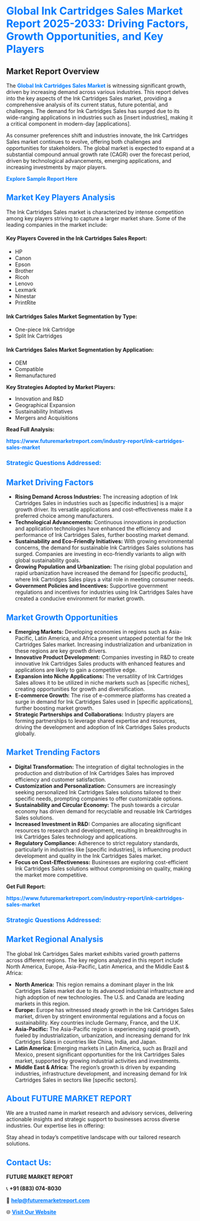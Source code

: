<h1 style="color: #007BFF;">Global Ink Cartridges Sales Market Report 2025-2033: Driving Factors, Growth Opportunities, and Key Players</h1>

<section id="overview">
<h2>Market Report Overview</h2>
<p>The <a href="https://www.futuremarketreport.com/industry-report/ink-cartridges-sales-market" style="color: #007BFF; text-decoration: none;"><strong>Global Ink Cartridges Sales Market</strong></a> is witnessing significant growth, driven by increasing demand across various industries. This report delves into the key aspects of the Ink Cartridges Sales market, providing a comprehensive analysis of its current status, future potential, and challenges. The demand for Ink Cartridges Sales has surged due to its wide-ranging applications in industries such as [insert industries], making it a critical component in modern-day [applications].</p>
<p>As consumer preferences shift and industries innovate, the Ink Cartridges Sales market continues to evolve, offering both challenges and opportunities for stakeholders. The global market is expected to expand at a substantial compound annual growth rate (CAGR) over the forecast period, driven by technological advancements, emerging applications, and increasing investments by major players.</p>
</section>

<section id="overview">
<p><a href="https://www.futuremarketreport.com/request-sample/reportId=104234" style="color: #007BFF; text-decoration: none;"><strong>Explore Sample Report Here</strong></a></p>
</section>

<section id="key-players">
<h2 style="color: #007BFF;">Market Key Players Analysis</h2>
<p>The Ink Cartridges Sales market is characterized by intense competition among key players striving to capture a larger market share. Some of the leading companies in the market include:</p>
<h4>Key Players Covered in the Ink Cartridges Sales Report:</h4>
<ul><li>HP</li><li>Canon</li><li>Epson</li><li>Brother</li><li>Ricoh</li><li>Lenovo</li><li>Lexmark</li><li>Ninestar</li><li>PrintRite</li></ul>
<h4>Ink Cartridges Sales Market Segmentation by Type:</h4>
<ul><li>One-piece Ink Cartridge</li><li>Split Ink Cartridges</li></ul>

<h4>Ink Cartridges Sales Market Segmentation by Application:</h4>
<ul><li>OEM</li><li>Compatible</li><li>Remanufactured</li></ul>
<p><strong>Key Strategies Adopted by Market Players:</strong></p>
<ul>
<li>Innovation and R&D</li>
<li>Geographical Expansion</li>
<li>Sustainability Initiatives</li>
<li>Mergers and Acquisitions</li>
</ul>
</section>

<section>
<p><strong>Read Full Analysis: </strong></p><a href="https://www.futuremarketreport.com/industry-report/ink-cartridges-sales-market" style="color: #007BFF; text-decoration: none;"><strong>https://www.futuremarketreport.com/industry-report/ink-cartridges-sales-market</strong></a>
<h3 style="color: #007BFF;">Strategic Questions Addressed:</h3>
</section>

<section id="driving-factors">
<h2 style="color: #007BFF;">Market Driving Factors</h2>
<ul>
<li><strong>Rising Demand Across Industries:</strong> The increasing adoption of Ink Cartridges Sales in industries such as [specific industries] is a major growth driver. Its versatile applications and cost-effectiveness make it a preferred choice among manufacturers.</li>
<li><strong>Technological Advancements:</strong> Continuous innovations in production and application technologies have enhanced the efficiency and performance of Ink Cartridges Sales, further boosting market demand.</li>
<li><strong>Sustainability and Eco-Friendly Initiatives:</strong> With growing environmental concerns, the demand for sustainable Ink Cartridges Sales solutions has surged. Companies are investing in eco-friendly variants to align with global sustainability goals.</li>
<li><strong>Growing Population and Urbanization:</strong> The rising global population and rapid urbanization have increased the demand for [specific products], where Ink Cartridges Sales plays a vital role in meeting consumer needs.</li>
<li><strong>Government Policies and Incentives:</strong> Supportive government regulations and incentives for industries using Ink Cartridges Sales have created a conducive environment for market growth.</li>
</ul>
</section>

<section id="growth-opportunities">
<h2 style="color: #007BFF;">Market Growth Opportunities</h2>
<ul>
<li><strong>Emerging Markets:</strong> Developing economies in regions such as Asia-Pacific, Latin America, and Africa present untapped potential for the Ink Cartridges Sales market. Increasing industrialization and urbanization in these regions are key growth drivers.</li>
<li><strong>Innovative Product Development:</strong> Companies investing in R&D to create innovative Ink Cartridges Sales products with enhanced features and applications are likely to gain a competitive edge.</li>
<li><strong>Expansion into Niche Applications:</strong> The versatility of Ink Cartridges Sales allows it to be utilized in niche markets such as [specific niches], creating opportunities for growth and diversification.</li>
<li><strong>E-commerce Growth:</strong> The rise of e-commerce platforms has created a surge in demand for Ink Cartridges Sales used in [specific applications], further boosting market growth.</li>
<li><strong>Strategic Partnerships and Collaborations:</strong> Industry players are forming partnerships to leverage shared expertise and resources, driving the development and adoption of Ink Cartridges Sales products globally.</li>
</ul>
</section>

<section id="trending-factors">
<h2 style="color: #007BFF;">Market Trending Factors</h2>
<ul>
<li><strong>Digital Transformation:</strong> The integration of digital technologies in the production and distribution of Ink Cartridges Sales has improved efficiency and customer satisfaction.</li>
<li><strong>Customization and Personalization:</strong> Consumers are increasingly seeking personalized Ink Cartridges Sales solutions tailored to their specific needs, prompting companies to offer customizable options.</li>
<li><strong>Sustainability and Circular Economy:</strong> The push towards a circular economy has driven demand for recyclable and reusable Ink Cartridges Sales solutions.</li>
<li><strong>Increased Investment in R&D:</strong> Companies are allocating significant resources to research and development, resulting in breakthroughs in Ink Cartridges Sales technology and applications.</li>
<li><strong>Regulatory Compliance:</strong> Adherence to strict regulatory standards, particularly in industries like [specific industries], is influencing product development and quality in the Ink Cartridges Sales market.</li>
<li><strong>Focus on Cost-Effectiveness:</strong> Businesses are exploring cost-efficient Ink Cartridges Sales solutions without compromising on quality, making the market more competitive.</li>
</ul>
</section>

<section>
<p><strong>Get Full Report: </strong></p><a href="https://www.futuremarketreport.com/industry-report/ink-cartridges-sales-market" style="color: #007BFF; text-decoration: none;"><strong>https://www.futuremarketreport.com/industry-report/ink-cartridges-sales-market</strong></a>
<h3 style="color: #007BFF;">Strategic Questions Addressed:</h3>
</section>


<section id="regional-analysis">
<h2 style="color: #007BFF;">Market Regional Analysis</h2>
<p>The global Ink Cartridges Sales market exhibits varied growth patterns across different regions. The key regions analyzed in this report include North America, Europe, Asia-Pacific, Latin America, and the Middle East & Africa:</p>
<ul>
<li><strong>North America:</strong> This region remains a dominant player in the Ink Cartridges Sales market due to its advanced industrial infrastructure and high adoption of new technologies. The U.S. and Canada are leading markets in this region.</li>
<li><strong>Europe:</strong> Europe has witnessed steady growth in the Ink Cartridges Sales market, driven by stringent environmental regulations and a focus on sustainability. Key countries include Germany, France, and the U.K.</li>
<li><strong>Asia-Pacific:</strong> The Asia-Pacific region is experiencing rapid growth, fueled by industrialization, urbanization, and increasing demand for Ink Cartridges Sales in countries like China, India, and Japan.</li>
<li><strong>Latin America:</strong> Emerging markets in Latin America, such as Brazil and Mexico, present significant opportunities for the Ink Cartridges Sales market, supported by growing industrial activities and investments.</li>
<li><strong>Middle East & Africa:</strong> The region’s growth is driven by expanding industries, infrastructure development, and increasing demand for Ink Cartridges Sales in sectors like [specific sectors].</li>
</ul>
</section>

<footer>
<h2 style="color: #007BFF;">About FUTURE MARKET REPORT</h2>
<p>We are a trusted name in market research and advisory services, delivering actionable insights and strategic support to businesses across diverse industries. Our expertise lies in offering:</p>

<p>Stay ahead in today’s competitive landscape with our tailored research solutions.</p>

<h2 style="color: #007BFF;">Contact Us:</h2>
<p><strong>FUTURE MARKET REPORT</strong></p>
<p>📞 <strong>+91 (883) 074-8030</strong></p>
<p>📧 <strong><a href="mailto:help@futuremarketreport.com" style="color: #007BFF;">help@futuremarketreport.com</a></strong></p>
<p>🌐 <strong><a href="https://www.futuremarketreport.com/" style="color: #007BFF;">Visit Our Website</a></strong></p>
</footer>